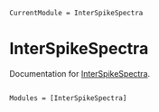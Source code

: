 ```@meta
CurrentModule = InterSpikeSpectra
```

# InterSpikeSpectra

Documentation for [InterSpikeSpectra](https://github.com/hkraemer/InterSpikeSpectra.jl).

```@index
```

```@autodocs
Modules = [InterSpikeSpectra]
```
